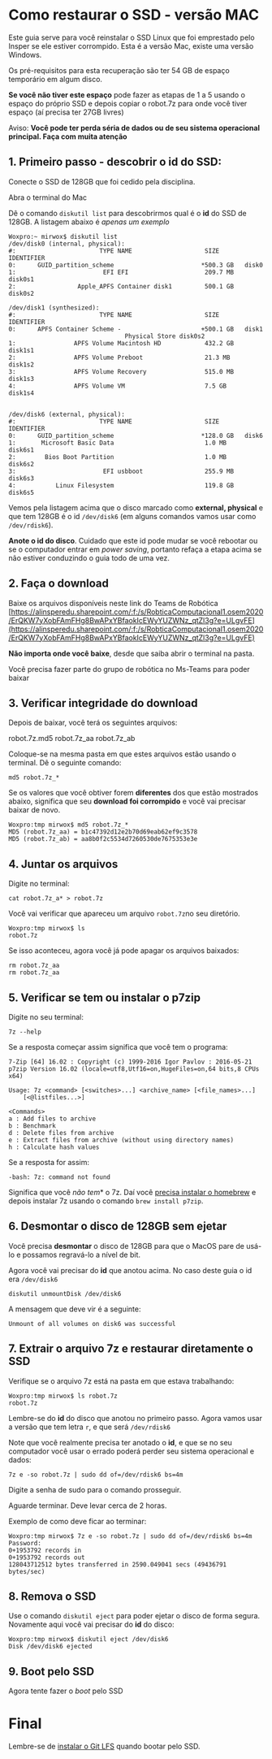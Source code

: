 # Como restaurar o SSD - versão MAC

Este guia serve para você reinstalar o SSD Linux que foi emprestado pelo Insper se ele estiver corrompido. Esta é a versão Mac, existe uma versão Windows. 

Os pré-requisitos para esta recuperação são ter 54 GB de espaço temporário em algum disco.

**Se você não tiver este espaço** pode fazer as etapas de 1 a 5 usando o espaço do próprio SSD e depois copiar o robot.7z para onde você tiver espaço (aí precisa ter 27GB livres)

Aviso: **Você pode ter perda séria de dados ou de seu sistema operacional principal. Faça com muita atenção**

## 1. Primeiro passo - descobrir o id do SSD: 

Conecte o SSD de 128GB que foi cedido pela disciplina. 

Abra o terminal do Mac

Dê o comando `diskutil list` para descobrirmos qual é o **id** do SSD de 128GB. A listagem abaixo é  *apenas um exemplo*

    Woxpro:~ mirwox$ diskutil list
    /dev/disk0 (internal, physical):
    #:                       TYPE NAME                    SIZE       IDENTIFIER
    0:      GUID_partition_scheme                        *500.3 GB   disk0
    1:                        EFI EFI                     209.7 MB   disk0s1
    2:                 Apple_APFS Container disk1         500.1 GB   disk0s2

    /dev/disk1 (synthesized):
    #:                       TYPE NAME                    SIZE       IDENTIFIER
    0:      APFS Container Scheme -                      +500.1 GB   disk1
                                    Physical Store disk0s2
    1:                APFS Volume Macintosh HD            432.2 GB   disk1s1
    2:                APFS Volume Preboot                 21.3 MB    disk1s2
    3:                APFS Volume Recovery                515.0 MB   disk1s3
    4:                APFS Volume VM                      7.5 GB     disk1s4

 
    /dev/disk6 (external, physical):
    #:                       TYPE NAME                    SIZE       IDENTIFIER
    0:      GUID_partition_scheme                        *128.0 GB   disk6
    1:       Microsoft Basic Data                         1.0 MB     disk6s1
    2:        Bios Boot Partition                         1.0 MB     disk6s2
    3:                        EFI usbboot                 255.9 MB   disk6s3
    4:           Linux Filesystem                         119.8 GB   disk6s5

Vemos pela listagem acima que o disco marcado como **external, physical** e que tem 128GB é o id  `/dev/disk6` (em alguns comandos vamos usar como `/dev/rdisk6`). 

**Anote o id do disco**. Cuidado que este id pode mudar se você rebootar ou se o computador entrar em *power saving*, portanto refaça a etapa acima se não estiver conduzindo o guia todo de uma vez.


## 2. Faça o download

Baixe os arquivos disponíveis neste link do Teams de Robótica [https://alinsperedu.sharepoint.com/:f:/s/RobticaComputacional1.osem2020/ErQKW7yXobFAmFHg8BwAPxYBfaokIcEWyYUZWNz_qtZl3g?e=ULgvFE](https://alinsperedu.sharepoint.com/:f:/s/RobticaComputacional1.osem2020/ErQKW7yXobFAmFHg8BwAPxYBfaokIcEWyYUZWNz_qtZl3g?e=ULgvFE)

**Não importa onde você baixe**, desde que saiba abrir o terminal na pasta.

Você precisa fazer parte do grupo de robótica no Ms-Teams para poder baixar


## 3. Verificar integridade do download 


Depois de baixar, você terá os seguintes arquivos:

robot.7z.md5	robot.7z_aa	robot.7z_ab

Coloque-se na mesma pasta em que estes arquivos estão usando o terminal. Dê o seguinte comando:

    md5 robot.7z_* 

Se os valores que você obtiver forem **diferentes** dos que estão mostrados abaixo, significa que seu **download foi corrompido** e você vai precisar baixar de novo.

    Woxpro:tmp mirwox$ md5 robot.7z_* 
    MD5 (robot.7z_aa) = b1c47392d12e2b70d69eab62ef9c3578
    MD5 (robot.7z_ab) = aa8b0f2c5534d7260530de7675353e3e

## 4. Juntar os arquivos

Digite no terminal:

    cat robot.7z_a* > robot.7z

Você vai verificar que apareceu um arquivo `robot.7z`no seu diretório.

    Woxpro:tmp mirwox$ ls
    robot.7z

Se isso aconteceu, agora você já pode apagar os arquivos baixados:

    rm robot.7z_aa
    rm robot.7z_aa

## 5. Verificar se tem ou instalar o p7zip

Digite no seu terminal:

    7z --help

Se a resposta começar assim significa que você tem o programa:

    7-Zip [64] 16.02 : Copyright (c) 1999-2016 Igor Pavlov : 2016-05-21
    p7zip Version 16.02 (locale=utf8,Utf16=on,HugeFiles=on,64 bits,8 CPUs x64)

    Usage: 7z <command> [<switches>...] <archive_name> [<file_names>...]
        [<@listfiles...>]

    <Commands>
    a : Add files to archive
    b : Benchmark
    d : Delete files from archive
    e : Extract files from archive (without using directory names)
    h : Calculate hash values

Se a resposta for assim:

    -bash: 7z: command not found

Significa que você *não tem** o 7z. Daí você [precisa instalar o homebrew](https://brew.sh/) e depois instalar 7z usando o comando `brew install p7zip`. 

## 6. Desmontar o disco de 128GB sem ejetar

Você precisa **desmontar** o disco de 128GB para que o MacOS pare de usá-lo e possamos regravá-lo a nível de bit.

Agora você vai precisar do **id** que anotou acima. No caso deste guia o id era `/dev/disk6`

    diskutil unmountDisk /dev/disk6

A mensagem que deve vir é a seguinte:

    Unmount of all volumes on disk6 was successful

## 7. Extrair o arquivo 7z e restaurar diretamente o SSD

Verifique se o arquivo 7z está na pasta em que estava trabalhando:

    Woxpro:tmp mirwox$ ls robot.7z
    robot.7z

Lembre-se do **id** do disco que anotou no primeiro passo. Agora vamos usar a versão que tem letra `r`, e que será `/dev/rdisk6`

Note que você realmente precisa ter anotado o **id**, e que se no seu computador você usar o errado poderá perder seu sistema operacional e dados:


    7z e -so robot.7z | sudo dd of=/dev/rdisk6 bs=4m

Digite a senha de sudo para o comando prosseguir. 

Aguarde terminar. Deve levar cerca de 2 horas.

Exemplo de como deve ficar ao terminar:

    Woxpro:tmp mirwox$ 7z e -so robot.7z | sudo dd of=/dev/rdisk6 bs=4m
    Password:
    0+1953792 records in
    0+1953792 records out
    128043712512 bytes transferred in 2590.049041 secs (49436791 bytes/sec)                     


## 8. Remova o SSD

Use o comando `diskutil eject` para poder ejetar o disco de forma segura. Novamente aqui você vai precisar do **id** do disco:

    Woxpro:tmp mirwox$ diskutil eject /dev/disk6
    Disk /dev/disk6 ejected

## 9. Boot pelo SSD 

Agora tente fazer o *boot* pelo SSD

# Final

Lembre-se de [instalar o Git LFS](https://github.com/Insper/robot20/blob/master/guides/git_lfs.md) quando bootar pelo SSD. 